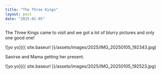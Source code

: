 ```yaml
---
title: "The Three Kings"
layout: post
date: "2025-01-05"
---
```


The Three Kings came to visit and we got a lot of blurry pictures and only one good one!

![yo yo]({{ site.baseurl }}/assets/images/2025/IMG_20250105_192343.jpg) 

Saoirse and Mama getting her present.

![yo yo]({{ site.baseurl }}/assets/images/2025/IMG_20250105_192523.jpg) 
